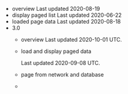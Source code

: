 - overview
    Last updated 2020-08-19
- display paged list
    Last updated 2020-06-22
- loaded page data
    Last updated 2020-08-18
- 3.0
    - overview
        Last updated 2020-10-01 UTC.
        
    - load and display paged data
    
        Last updated 2020-09-08 UTC.
    
    - page from network and database
    
        
    
    - 